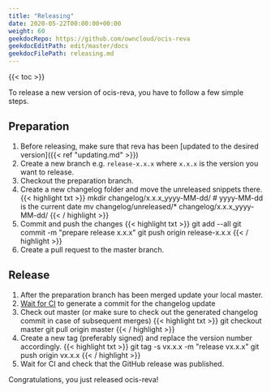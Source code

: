 ```yaml
---
title: "Releasing"
date: 2020-05-22T00:00:00+00:00
weight: 60
geekdocRepo: https://github.com/owncloud/ocis-reva
geekdocEditPath: edit/master/docs
geekdocFilePath: releasing.md
---
```


{{< toc >}}

To release a new version of ocis-reva, you have to follow a few simple steps.

## Preparation

1. Before releasing, make sure that reva has been [updated to the desired version]({{< ref "updating.md" >}})
2. Create a new branch e.g. `release-x.x.x` where `x.x.x` is the version you want to release.
3. Checkout the preparation branch.
4. Create a new changelog folder and move the unreleased snippets there.
{{< highlight txt >}}
mkdir changelog/x.x.x_yyyy-MM-dd/ # yyyy-MM-dd is the current date
mv changelog/unreleased/* changelog/x.x.x_yyyy-MM-dd/
{{< / highlight >}}
5. Commit and push the changes
{{< highlight txt >}}
git add --all
git commit -m "prepare release x.x.x"
git push origin release-x.x.x
{{< / highlight >}}
6. Create a pull request to the master branch.

## Release
1. After the preparation branch has been merged update your local master.
2. [Wait for CI](https://cloud.drone.io/owncloud/ocis-reva) to generate a commit for the changelog update
3. Check out master (or make sure to check out the generated changelog commit in case of subsequent merges)
{{< highlight txt >}}
git checkout master
git pull origin master
{{< / highlight >}}
4. Create a new tag (preferably signed) and replace the version number accordingly.
{{< highlight txt >}}
git tag -s vx.x.x -m "release vx.x.x"
git push origin vx.x.x
{{< / highlight >}}
5. Wait for CI and check that the GitHub release was published.

Congratulations, you just released ocis-reva!
